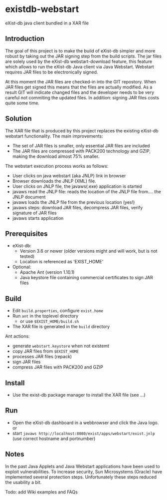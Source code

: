 # existdb-webstart
eXist-db java client bundled in a XAR file

## Introduction

The goal of this project is to make the build of eXist-db simpler and more 
robust by taking out the JAR signing step from the build scripts. The jar
files are solely used by the eXist-db webstart-download feature, this feature which allows to run the
eXist-db Java client via Java Webstart. Webstart requires JAR files to
be electronically signed.

At this moment the JAR files are checked-in into the GIT repostory. When JAR files
get signed this means that the files are actually modified. As a result GIT will indicate
changed files and the developer needs to be very careful  not commiting the updated
files. In addition: signing JAR files costs quite some time.

## Solution

The XAR file that is produced by this project replaces the existing eXist-db webstart 
functionality. The main improvements:

- The set of JAR files is smaller, only essential JAR files are included
- The JAR files are compressed with PACK200 technology and GZIP, making the download almost 75% smaller.

The webstart execution process works as follows:
- User clicks on java webstart (aka JNLP) link in browser
- Browser downloads the JNLP (XML) file.
- User clicks on JNLP file, the javaws(.exe) application is started
- javaws read the JNLP file: reads the location of the JNLP file from.... the JNLP document
- javaws loads the JNLP file from the previous location (yes!)
- javaws steps: download JAR files, decompress JAR files, verify signature of JAR files
- javaws starts application


## Prerequisites

- eXist-db:
  - Version 3.6 or newer (older versions might and will work, but is not tested)
  - Location is referenced as 'EXIST_HOME'
- Optional: 
  - Apache Ant (version 1.10.1)
  - Java keystore file containing commercial certificates to sign JAR files

## Build

- Edit `build.properties`, configure `exist.home`
- Run `ant` in the toplevel directory 
    - or use `$EXIST_HOME/build.sh`
- The XAR file is generated in the `build` directory


Ant actions:
- generate `webstart.keystore` when not existemt
- copy JAR files from `$EXIST_HOME`
- processes JAR files (repack)
- sign JAR files
- compress JAR files with PACK200 and GZIP

## Install

- Use the exist-db package manager to install the XAR file (see ...)

## Run

- Open the eXist-db dashboard in a webbrowser and click the Java logo.
or
- start `javaws http://localhost:8080/exist/apps/webstart/exist.jnlp` (use correct hostname and portnumber)
    

## Notes

In the past Java Applets and Java Webstart applications have been used to exploit vulnerabilities. To increase
security, Sun Microsystems (Oracle) have implemented several protection steps. Unfortunately these steps
reduced the usability a bit.

Todo: add Wiki examples and FAQs
